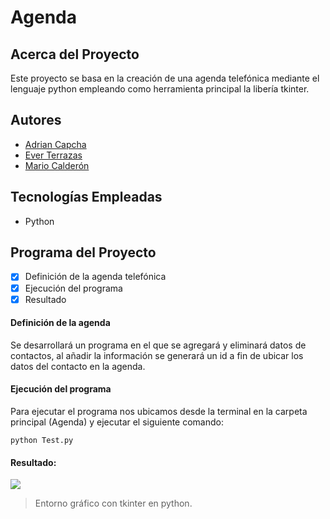 # Agenda

## Acerca del Proyecto

Este proyecto se basa en la creación de una agenda telefónica mediante el lenguaje python empleando como herramienta principal la libería tkinter.

## Autores

- [Adrian Capcha](https://github.com/adriancapchaq)
- [Ever Terrazas](https://github.com/ETERRAZAS21PE)
- [Mario Calderón](https://github.com/mjcald)

## Tecnologías Empleadas

- Python

## Programa del Proyecto

- [x] Definición de la agenda telefónica
- [x] Ejecución del programa
- [x] Resultado

#### Definición de la agenda
Se desarrollará un programa en el que se agregará y eliminará datos de contactos, al añadir la información se generará un id a fin de ubicar los datos del contacto en la agenda.

#### Ejecución del programa
Para ejecutar el programa nos ubicamos desde la terminal en la carpeta principal (Agenda) y ejecutar el siguiente comando:

    python Test.py

#### Resultado:

![](https://i.ibb.co/LnzTBdK/23-03-04-234300-Vista-del-entorno-gr-fico-tkinter.png)
> Entorno gráfico con tkinter en python.